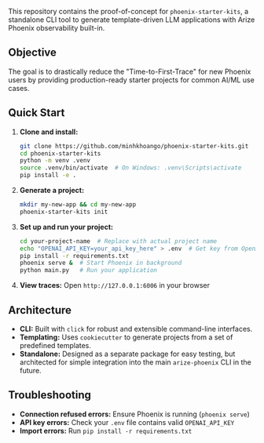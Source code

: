 This repository contains the proof-of-concept for `phoenix-starter-kits`, a standalone CLI tool to generate template-driven LLM applications with Arize Phoenix observability built-in.

## Objective

The goal is to drastically reduce the "Time-to-First-Trace" for new Phoenix users by providing production-ready starter projects for common AI/ML use cases.

## Quick Start

1.  **Clone and install:**
    ```bash
    git clone https://github.com/minhkhoango/phoenix-starter-kits.git
    cd phoenix-starter-kits
    python -m venv .venv
    source .venv/bin/activate  # On Windows: .venv\Scripts\activate
    pip install -e .
    ```

2.  **Generate a project:**
    ```bash
    mkdir my-new-app && cd my-new-app
    phoenix-starter-kits init
    ```

3.  **Set up and run your project:**
    ```bash
    cd your-project-name  # Replace with actual project name
    echo "OPENAI_API_KEY=your_api_key_here" > .env  # Get key from OpenAI platform
    pip install -r requirements.txt
    phoenix serve &  # Start Phoenix in background
    python main.py   # Run your application
    ```

4.  **View traces:** Open `http://127.0.0.1:6006` in your browser

## Architecture

-   **CLI:** Built with `click` for robust and extensible command-line interfaces.
-   **Templating:** Uses `cookiecutter` to generate projects from a set of predefined templates.
-   **Standalone:** Designed as a separate package for easy testing, but architected for simple integration into the main `arize-phoenix` CLI in the future.

## Troubleshooting

- **Connection refused errors:** Ensure Phoenix is running (`phoenix serve`)
- **API key errors:** Check your `.env` file contains valid `OPENAI_API_KEY`
- **Import errors:** Run `pip install -r requirements.txt`
